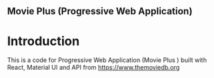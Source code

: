 ## Movie Plus (Progressive Web Application)
# Introduction

This is a code for Progressive Web Application (Movie Plus ) built with React, Material UI and API from https://www.themoviedb.org